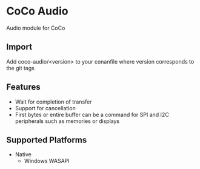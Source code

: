 # CoCo Audio

Audio module for CoCo

## Import
Add coco-audio/\<version> to your conanfile where version corresponds to the git tags

## Features
* Wait for completion of transfer
* Support for cancellation
* First bytes or entire buffer can be a command for SPI and I2C peripherals such as memories or displays

## Supported Platforms
* Native
  * Windows WASAPI
